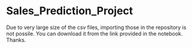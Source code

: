 # Sales_Prediction_Project

Due to very large size of the csv files, importing those in the repository is not possile. You can download it from the link provided in the notebook. 
Thanks.
